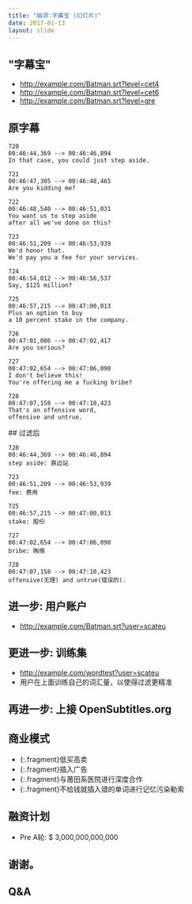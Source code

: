 ```yaml
---
title: "脑洞:字幕宝 (幻灯片)"
date: 2017-01-13
layout: slide
---
```

<section markdown="1">

# "字幕宝"

</section> <section markdown="1">

 - http://example.com/Batman.srt?level=cet4
 - http://example.com/Batman.srt?level=cet6
 - http://example.com/Batman.srt?level=gre

</section> <section markdown="1">

## 原字幕
```text
720
00:46:44,369 --> 00:46:46,894
In that case, you could just step aside.

721
00:46:47,305 --> 00:46:48,465
Are you kidding me?

722
00:46:48,540 --> 00:46:51,031
You want us to step aside
after all we've done on this?

723
00:46:51,209 --> 00:46:53,939
We'd honor that.
We'd pay you a fee for your services.

724
00:46:54,012 --> 00:46:56,537
Say, $125 million?

725
00:46:57,215 --> 00:47:00,013
Plus an option to buy
a 10 percent stake in the company.

726
00:47:01,086 --> 00:47:02,417
Are you serious?

727
00:47:02,654 --> 00:47:06,090
I don't believe this!
You're offering me a fucking bribe?

728
00:47:07,158 --> 00:47:10,423
That's an offensive word,
offensive and untrue.
```
</section> <section markdown="1">
## 过滤后

```text
720
00:46:44,369 --> 00:46:46,894
step aside: 靠边站

723
00:46:51,209 --> 00:46:53,939
fee: 费用

725
00:46:57,215 --> 00:47:00,013
stake: 股份

727
00:47:02,654 --> 00:47:06,090
bribe: 贿赂

728
00:47:07,158 --> 00:47:10,423
offensive(无理) and untrue(错误的).
```

</section> <section markdown="1">

## 进一步: 用户账户

 - http://example.com/Batman.srt?user=scateu

</section> <section markdown="1">

## 更进一步: 训练集

 - http://example.com/wordtest?user=scateu
 - 用户在上面训练自己的词汇量，以使得过滤更精准


</section> <section markdown="1">

## 再进一步: 上接 OpenSubtitles.org

</section> <section markdown="1">

## 商业模式

 - {:.fragment}低买高卖
 - {:.fragment}插入广告
 - {:.fragment}与莆田系医院进行深度合作
 - {:.fragment}不给钱就插入错的单词进行记忆污染勒索

</section> <section markdown="1">

## 融资计划

 - Pre A轮: \$ 3,000,000,000,000

</section> <section markdown="1">

## 谢谢。

</section> <section markdown="1">

## Q&A


</section> 
